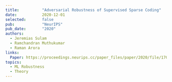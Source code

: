```yaml
---
title:          "Adversarial Robustness of Supervised Sparse Coding"
date:           2020-12-01
selected:       false
pub:            "NeurIPS"
pub_date:       "2020"
authors:
  - Jeremias Sulam
  - Ramchandran Muthukumar
  - Raman Arora
links:
  Paper: https://proceedings.neurips.cc/paper_files/paper/2020/file/170f6aa36530c364b77ddf83a84e7351-Paper.pdf
topics:
  - ML Robustness
  - Theory
---
```

